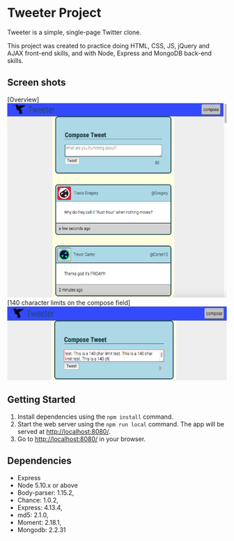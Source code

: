 # Tweeter Project

Tweeter is a simple, single-page Twitter clone.

This project was created to practice doing HTML, CSS, JS, jQuery and AJAX front-end skills, and with Node, Express and MongoDB back-end skills.

## Screen shots
[Overview]
<img src="https://github.com/wingkeileung/tweetr/blob/master/docs/whole%20screen.png" alt="Home page" style="max-width:100%;"></a>
[140 character limits on the compose field]
<img src="https://github.com/wingkeileung/tweetr/blob/master/docs/140limit.png" alt="Home page" style="max-width:100%;"></a>


## Getting Started
1. Install dependencies using the `npm install` command.
2. Start the web server using the `npm run local` command. The app will be served at <http://localhost:8080/>.
3. Go to <http://localhost:8080/> in your browser.

## Dependencies

- Express
- Node 5.10.x or above
- Body-parser: 1.15.2,
- Chance: 1.0.2,
- Express: 4.13.4,
- md5: 2.1.0,
- Moment: 2.18.1,
- Mongodb: 2.2.31
